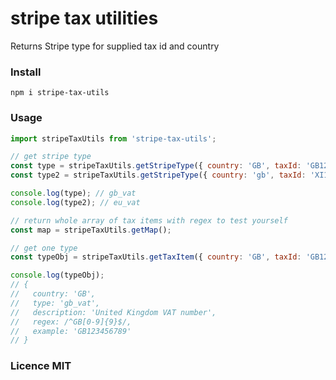 # stripe tax utilities

Returns Stripe type for supplied tax id and country



### Install

```
npm i stripe-tax-utils
```

### Usage

```js
import stripeTaxUtils from 'stripe-tax-utils';

// get stripe type
const type = stripeTaxUtils.getStripeType({ country: 'GB', taxId: 'GB123456789' });
const type2 = stripeTaxUtils.getStripeType({ country: 'gb', taxId: 'XI123456789' });

console.log(type); // gb_vat
console.log(type2); // eu_vat

// return whole array of tax items with regex to test yourself
const map = stripeTaxUtils.getMap();

// get one type
const typeObj = stripeTaxUtils.getTaxItem({ country: 'GB', taxId: 'GB123456789' });

console.log(typeObj);
// {
//   country: 'GB',
//   type: 'gb_vat',
//   description: 'United Kingdom VAT number',
//   regex: /^GB[0-9]{9}$/,
//   example: 'GB123456789'
// }
```

### Licence MIT

